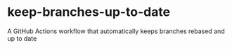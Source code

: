 # keep-branches-up-to-date

A GitHub Actions workflow that automatically keeps branches rebased and up to date
